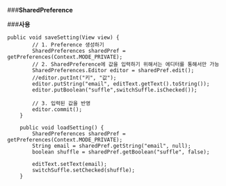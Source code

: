 ###**SharedPreference**

###**사용**

	public void saveSetting(View view) {
	        // 1. Preference 생성하기
	        SharedPreferences sharedPref = getPreferences(Context.MODE_PRIVATE);
	        // 2. SharedPreference에 값을 입력하기 위해서는 에디터를 통해서만 가능
	        SharedPreferences.Editor editor = sharedPref.edit();
	        //editor.putInt("키", "값");
	        editor.putString("email", editText.getText().toString());
	        editor.putBoolean("suffle",switchSuffle.isChecked());
	
	        // 3. 입력된 값을 반영
	        editor.commit();
	    }
	
	    public void loadSetting() {
	        SharedPreferences sharedPref = getPreferences(Context.MODE_PRIVATE);
	        String email = sharedPref.getString("email", null);
	        boolean shuffle = sharedPref.getBoolean("suffle", false);
	
	        editText.setText(email);
	        switchSuffle.setChecked(shuffle);
	    }